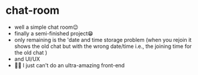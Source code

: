 # chat-room
- well a simple chat room😉
- finally a semi-finished project😁
- only remaining is the 'date and time storage problem (when you rejoin it shows the old chat but with the wrong date/time i.e., the joining time for the old chat )
- and UI/UX
- 🤷‍♂️ I just can't do an ultra-amazing front-end 
